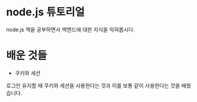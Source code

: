 # node.js 튜토리얼

node.js 책을 공부하면서 백엔드에 대한 지식을 익혀봅시다.

# 배운 것들

- 쿠키와 세션

로그인 유지할 때 쿠키와 세션을 사용한다는 것과 이를 보통 같이 사용한다는 것을 배웠습니다.
